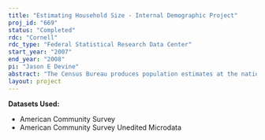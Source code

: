 ```yaml
---
title: "Estimating Household Size - Internal Demographic Project"
proj_id: "669"
status: "Completed"
rdc: "Cornell"
rdc_type: "Federal Statistical Research Data Center"
start_year: "2007"
end_year: "2008"
pi: "Jason E Devine"
abstract: "The Census Bureau produces population estimates at the national, state, county, and sub-county levels and housing unit estimates at the state and county levels. The estimates are used to distribute federal funds, by state and local governments, and as controls for Census Bureau and other surveys. As part of an effort to develop county-level housing unit-based population estimates, the Census Bureau is undertaking a series of research projects. These research projects are being coordinated by members of Population Division as part of the Housing Unit-Based Estimates Research Team (HUBERT). This research will provide input into the overall HUBERT research project that will be used by the Census Bureau to make decisions about the methodology that will be used to produce an experimental series of housing unit-based population estimates."
layout: project
---
```


**Datasets Used:**

  - American Community Survey 
  - American Community Survey Unedited Microdata 

